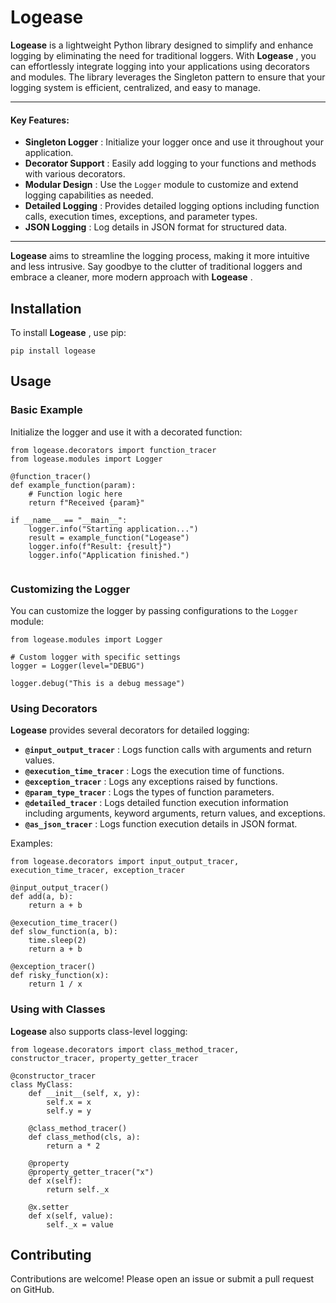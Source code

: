 
# Logease

**Logease** is a lightweight Python library designed to simplify and enhance logging by eliminating the need for traditional loggers. With  **Logease** , you can effortlessly integrate logging into your applications using decorators and modules. The library leverages the Singleton pattern to ensure that your logging system is efficient, centralized, and easy to manage.

---

#### Key Features:

* **Singleton Logger** : Initialize your logger once and use it throughout your application.
* **Decorator Support** : Easily add logging to your functions and methods with various decorators.
* **Modular Design** : Use the `Logger` module to customize and extend logging capabilities as needed.
* **Detailed Logging** : Provides detailed logging options including function calls, execution times, exceptions, and parameter types.
* **JSON Logging** : Log details in JSON format for structured data.

---

**Logease** aims to streamline the logging process, making it more intuitive and less intrusive. Say goodbye to the clutter of traditional loggers and embrace a cleaner, more modern approach with  **Logease** .

## Installation

To install  **Logease** , use pip:

`pip install logease`


## Usage

### Basic Example

Initialize the logger and use it with a decorated function:

```
from logease.decorators import function_tracer
from logease.modules import Logger

@function_tracer()
def example_function(param):
    # Function logic here
    return f"Received {param}"

if __name__ == "__main__":
    logger.info("Starting application...")
    result = example_function("Logease")
    logger.info(f"Result: {result}")
    logger.info("Application finished.")


```


### Customizing the Logger

You can customize the logger by passing configurations to the `Logger` module:

```
from logease.modules import Logger

# Custom logger with specific settings
logger = Logger(level="DEBUG")

logger.debug("This is a debug message")

```


### Using Decorators

**Logease** provides several decorators for detailed logging:

* **`@input_output_tracer`** : Logs function calls with arguments and return values.
* **`@execution_time_tracer`** : Logs the execution time of functions.
* **`@exception_tracer`** : Logs any exceptions raised by functions.
* **`@param_type_tracer`** : Logs the types of function parameters.
* **`@detailed_tracer`** : Logs detailed function execution information including arguments, keyword arguments, return values, and exceptions.
* **`@as_json_tracer`** : Logs function execution details in JSON format.

Examples:

```
from logease.decorators import input_output_tracer, execution_time_tracer, exception_tracer

@input_output_tracer()
def add(a, b):
    return a + b

@execution_time_tracer()
def slow_function(a, b):
    time.sleep(2)
    return a + b

@exception_tracer()
def risky_function(x):
    return 1 / x

```


### Using with Classes

**Logease** also supports class-level logging:

```
from logease.decorators import class_method_tracer, constructor_tracer, property_getter_tracer

@constructor_tracer
class MyClass:
    def __init__(self, x, y):
        self.x = x
        self.y = y

    @class_method_tracer()
    def class_method(cls, a):
        return a * 2

    @property
    @property_getter_tracer("x")
    def x(self):
        return self._x

    @x.setter
    def x(self, value):
        self._x = value

```


## Contributing

Contributions are welcome! Please open an issue or submit a pull request on GitHub.
